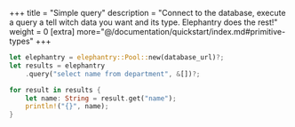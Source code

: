 +++
title = "Simple query"
description = "Connect to the database, execute a query a tell witch data you want and its type. Elephantry does the rest!"
weight = 0
[extra]
more="@/documentation/quickstart/index.md#primitive-types"
+++

```rust
let elephantry = elephantry::Pool::new(database_url)?;
let results = elephantry
    .query("select name from department", &[])?;

for result in results {
    let name: String = result.get("name");
    println!("{}", name);
}
```
